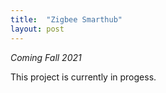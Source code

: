 ```yaml
---
title:  "Zigbee Smarthub"
layout: post
---
```

*Coming Fall 2021*

This project is currently in progess.